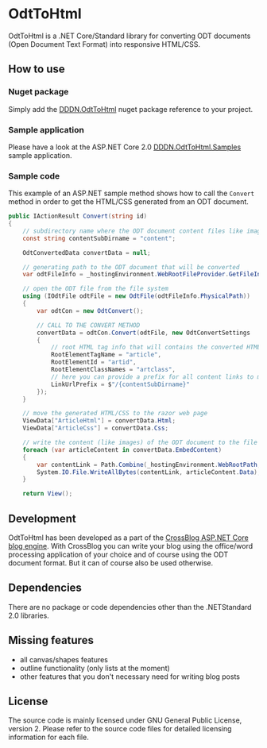 # OdtToHtml
OdtToHtml is a .NET Core/Standard library for converting ODT documents (Open Document Text Format) into responsive HTML/CSS.

## How to use
### Nuget package
Simply add the [DDDN.OdtToHtml](https://www.nuget.org/packages/DDDN.OdtToHtml/) nuget package reference to your project.
### Sample application
Please have a look at the ASP.NET Core 2.0 [DDDN.OdtToHtml.Samples](https://github.com/DDDN/OdtToHtml/tree/dev/samples/DDDN.OdtToHtml.Samples) sample application.
### Sample code
This example of an ASP.NET sample method shows how to call the `Convert` method in order to get the HTML/CSS generated from an ODT document.
```C#
public IActionResult Convert(string id)
{
	// subdirectory name where the ODT document content files like images will be stored
	const string contentSubDirname = "content";

	OdtConvertedData convertData = null;

	// generating path to the ODT document that will be converted
	var odtFileInfo = _hostingEnvironment.WebRootFileProvider.GetFileInfo(Path.Combine("odt", id));

	// open the ODT file from the file system
	using (IOdtFile odtFile = new OdtFile(odtFileInfo.PhysicalPath))
	{
		var odtCon = new OdtConvert();

		// CALL TO THE CONVERT METHOD
		convertData = odtCon.Convert(odtFile, new OdtConvertSettings
		{
			// root HTML tag info that will contains the converted HTML
			RootElementTagName = "article",
			RootElementId = "artid",
			RootElementClassNames = "artclass",
			// here you can provide a prefix for all content links to match your environment requirements
			LinkUrlPrefix = $"/{contentSubDirname}"
		});
	}

	// move the generated HTML/CSS to the razor web page
	ViewData["ArticleHtml"] = convertData.Html;
	ViewData["ArticleCss"] = convertData.Css;

	// write the content (like images) of the ODT document to the file system to make it available to the web browser
	foreach (var articleContent in convertData.EmbedContent)
	{
		var contentLink = Path.Combine(_hostingEnvironment.WebRootPath, contentSubDirname, articleContent.LinkName);
		System.IO.File.WriteAllBytes(contentLink, articleContent.Data);
	}

	return View();
```
## Development
OdtToHtml has been developed as a part of the [CrossBlog ASP.NET Core blog engine](https:\\github.com/DDDN/CrossBlog). With CrossBlog you can write your blog using the office/word processing application of your choice and of course using the ODT document format.
But it can of course also be used otherwise.

## Dependencies
There are no  package or code dependencies other than the .NETStandard 2.0 libraries.

## Missing features
- all canvas/shapes features
- outline functionality (only lists at the moment)
- other features that you don't necessary need for writing blog posts

## License
The source code is mainly licensed under GNU General Public License, version 2. Please refer to the source code files for detailed licensing information for each file.
